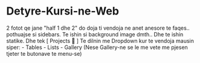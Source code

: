# Detyre-Kursi-ne-Web
2 fotot qe jane "half 1 dhe 2" do doja ti vendoja ne anet anesore te faqes.. pothuajse si sidebars. Te ishin si background image dmth.. Dhe te ishin statike.  Dhe tek   [  Projects 🔽  ] Te dilnin me Dropdown kur te vendoja mausin siper: - Tables - Lists - Gallery  (Nese Gallery-ne se le me vete me pjesen tjeter te butonave te menu-se)
